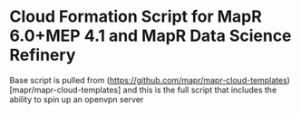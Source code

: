 # Cloud Formation Script for MapR 6.0+MEP 4.1 and MapR Data Science Refinery

Base script is pulled from (https://github.com/mapr/mapr-cloud-templates)[mapr/mapr-cloud-templates] and this is the full script that includes the ability to spin up an openvpn server 
